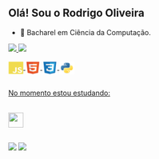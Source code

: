 ## Olá! **Sou o Rodrigo Oliveira** 

- 🌱 Bacharel em Ciência da Computação.

<div>
  <a href="https://github.com/Rodrigoo-Oliveira">
  <img height="180em" src="https://github-readme-stats.vercel.app/api?username=Rodrigoo-Oliveira&show_icons=true&theme=dark&include_all_commits=true&count_private=true"/>
  <img height="180em" src="https://github-readme-stats.vercel.app/api/top-langs/?username=Rodrigoo-Oliveira&layout=compact&langs_count=7&theme=dark"/>
</div>
 
<div style="display: inline_block"><br>      
  <img align="center" height="25" width="30"src="https://raw.githubusercontent.com/devicons/devicon/master/icons/javascript/javascript-plain.svg">
  <img align="center" height="25" width="30"src="https://raw.githubusercontent.com/devicons/devicon/master/icons/html5/html5-original.svg">
  <img align="center" height="25" width="30"src="https://raw.githubusercontent.com/devicons/devicon/master/icons/css3/css3-original.svg">
  <img align="center" height="25" width="30"src="https://raw.githubusercontent.com/devicons/devicon/master/icons/python/python-original.svg">
</div>

##

  No momento estou estudando:
<div style="display: inline_block"><br>        
<img align="center" height="30" width="30"src="https://cdn.jsdelivr.net/gh/devicons/devicon@latest/icons/php/php-original.svg" />
</div>

##
 
<div>
  <a href="https://www.linkedin.com/in/rodrigo-oliveira-22a6b51a0/" target="_blank"><img src="https://img.shields.io/badge/-LinkedIn-%230077B5?style=for-the-badge&logo=linkedin&logoColor=white" target="_blank"></a> 
  <a href="https://www.instagram.com/_rodrigoo_oliveira/" target="_blank"><img src="https://img.shields.io/badge/-Instagram-%23E4405F?style=for-the-badge&logo=instagram&logoColor=white" target="_blank"></a>
</div>
 
 
